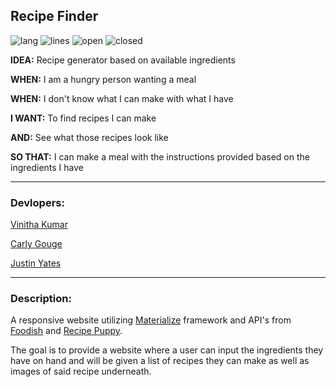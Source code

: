 ## Recipe Finder

![lang](https://img.shields.io/github/languages/count/justinyates887/recipe-website?logoColor=yellow)
![lines](https://img.shields.io/tokei/lines/github/justinyates887/recipe-website)
![open](https://img.shields.io/github/issues-raw/justinyates887/recipe-website)
![closed](https://img.shields.io/github/issues-closed-raw/justinyates887/recipe-website)

**IDEA:** Recipe generator based on available ingredients

**WHEN:** I am a hungry person wanting a meal

**WHEN:** I don't know what I can make with what I have

**I WANT:** To find recipes I can make

**AND:** See what those recipes look like

**SO THAT:** I can make a meal with the instructions provided based on the ingredients I have

---------------------------------------------------------------------------------------------------------------------------

### Devlopers:

[Vinitha Kumar]()

[Carly Gouge]()

[Justin Yates](https://github.com/justinyates887)

---------------------------------------------------------------------------------------------------------------------------

### Description:

A responsive website utilizing [Materialize](https://materializecss.com/) framework and API's from [Foodish](https://foodish-api.herokuapp.com/) and [Recipe Puppy](http://www.recipepuppy.com/about/api/). 

The goal is to provide a website where a user can input the ingredients they have on hand and will be given a list of recipes they can make as well as images of said recipe underneath.
